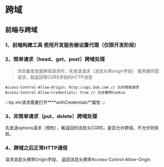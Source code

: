 # 跨域

## 前端与跨域

### 1、前端构建工具 使用开发服务器设置代理（仅限开发阶段）

### 2、简单请求（head、get、post）跨域处理

  > 浏览器发现是跨域请求时，先发送请求（消息头带origin字段）
  > 服务器同意请求，就返回带CORS字段的HTTP消息

  ``` http
  Access-Control-Allow-Origin: http://api.bob.com // 允许跨域请求
  Access-Control-Allow-Credentials: true // 允许携带Cookie
  ```

  :::tip
  xhr请求需要打开****withCredentials**属性
  :::

### 3、非简单请求（put、delete）跨域处理

先发送options请求（预检），看返回的消息头CORS，是否允许跨域，不允许则失败。

### 4、跨域之后正常HTTP通信

请求消息头携带Origin字段， 返回消息头携带Access-Control-Allow-Origin

